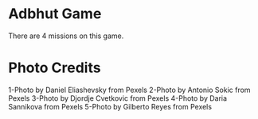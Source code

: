 # Adbhut Game

There are 4 missions on this game.


# Photo Credits
1-Photo by Daniel Eliashevsky from Pexels
2-Photo by Antonio Sokic from Pexels
3-Photo by Djordje Cvetkovic from Pexels
4-Photo by Daria Sannikova from Pexels
5-Photo by Gilberto Reyes from Pexels
